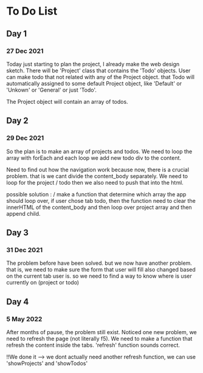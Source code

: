 # To Do List
## Day 1
### 27 Dec 2021
Today just starting to plan the project, I already make the web design sketch.
There will be 'Project' class that contains the 'Todo' objects. User can make todo that not related with any of the Project object.
that Todo will automatically assigned to some default Project object, like 'Default' or 'Unkown' or 'General' or just 'Todo'.

The Project object will contain an array of todos.

## Day 2
### 29 Dec 2021
So the plan is to make an array of projects and todos.
We need to loop the array with forEach and each loop we add new todo div to the content.

Need to find out how the navigation work because now, there is a crucial problem. that is we cant divide the content_body separately.
We need to loop for the project / todo then we also need to push that into the html.

possible solution : 
    / make a function that determine which array the app should loop over, if user chose tab todo, then the function need to clear the innerHTML of the content_body and then loop over project array and then append child.

## Day 3
### 31 Dec 2021
The problem before have been solved.
but we now have another problem. that is, we need to make sure the form that user will fill also changed based on the current tab user is.
so we need to find a way to know where is user currently on (project or todo)

## Day 4
### 5 May 2022
After months of pause, the problem still exist. 
Noticed one new problem, we need to refresh the page (not literally f5). We need to make a function that refresh the content inside the tabs. 'refresh' function sounds correct.

!!We done it --> we dont actually need another refresh function, we can use 'showProjects' and 'showTodos'

